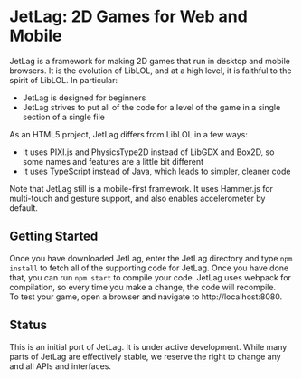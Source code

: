 # JetLag: 2D Games for Web and Mobile

JetLag is a framework for making 2D games that run in desktop and mobile
browsers.  It is the evolution of LibLOL, and at a high level, it is faithful to
the spirit of LibLOL.  In particular:
* JetLag is designed for beginners
* JetLag strives to put all of the code for a level of the game in a single 
  section of a single file

As an HTML5 project, JetLag differs from LibLOL in a few ways:
* It uses PIXI.js and PhysicsType2D instead of LibGDX and Box2D, so some names 
  and features are a little bit different
* It uses TypeScript instead of Java, which leads to simpler, cleaner code

Note that JetLag still is a mobile-first framework.  It uses Hammer.js for 
multi-touch and gesture support, and also enables accelerometer by default.

## Getting Started
Once you have downloaded JetLag, enter the JetLag directory and type 
`npm install` to fetch all of the supporting code for JetLag.  Once you have 
done that, you can run `npm start` to compile your code.  JetLag uses webpack 
for compilation, so every time you make a change, the code will recompile.  
To test your game, open a browser and navigate to http://localhost:8080.

## Status
This is an initial port of JetLag.  It is under active development.  While many 
parts of JetLag are effectively stable, we reserve the right to change any and
all APIs and interfaces.